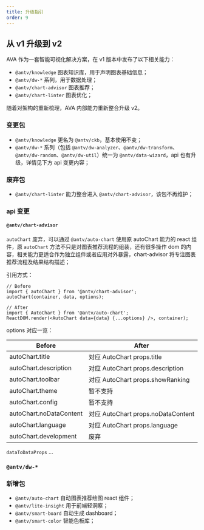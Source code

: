 ```yaml
---
title: 升级指引
order: 9
---
```


## 从 v1 升级到 v2

AVA 作为一套智能可视化解决方案，在 v1 版本中发布了以下相关能力：
- `@antv/knowledge` 图表知识库，用于声明图表基础信息；
- `@antv/dw-*` 系列，用于数据处理；
- `@antv/chart-advisor` 图表推荐；
- `@antv/chart-linter` 图表优化；

随着对架构的重新梳理，AVA 内部能力重新整合升级 v2。

### 变更包

- `@antv/knowledge` 更名为 `@antv/ckb`，基本使用不变；
- `@antv/dw-*` 系列（包括 `@antv/dw-analyzer`、`@antv/dw-transform`、`@antv/dw-random`、`@antv/dw-util`）统一为 `@antv/data-wizard`，api 也有升级，详情见下方 api 变更内容；

### 废弃包

- `@antv/chart-linter` 能力整合进入 `@antv/chart-advisor`，该包不再维护；

### api 变更

#### `@antv/chart-advisor`

`autoChart` 废弃，可以通过 `@antv/auto-chart` 使用原 autoChart 能力的 react 组件，原 `autoChart` 方法不只是对图表推荐流程的组装，还有很多操作 dom 的内容，相关能力更适合作为独立组件或者应用对外暴露，chart-advisor 将专注图表推荐流程及结果结构描述；

引用方式：

```
// Before
import { autoChart } from '@antv/chart-advisor';
autoChart(container, data, options);

// After
import { AutoChart } from '@antv/auto-chart';
ReactDOM.render(<AutoChart data={data} {...options} />, container);
```

options 对应一览：

|  Before   | After |
|  ----  | ----  | 
| autoChart.title  | 对应 AutoChart props.title |
| autoChart.description  | 对应 AutoChart props.description |
| autoChart.toolbar  | 对应 AutoChart props.showRanking |
| autoChart.theme  | 暂不支持 |
| autoChart.config  | 暂不支持 |
| autoChart.noDataContent  | 对应 AutoChart props.noDataContent |
| autoChart.language  | 对应 AutoChart props.language |
| autoChart.development  | 废弃 |

`dataToDataProps` ...

<!-- TODO @龙朱 @pdd -->

### `@antv/dw-*`

<!-- TODO @pdd -->

### 新增包

- `@antv/auto-chart` 自动图表推荐绘图 react 组件；
- `@antv/lite-insight` 用于前端轻洞察；
- `@antv/smart-board` 自动生成 dashboard；
- `@antv/smart-color` 智能色板库；

